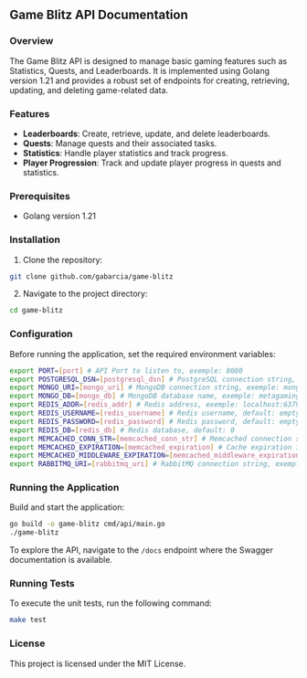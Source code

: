 
## Game Blitz API Documentation

### Overview

The Game Blitz API is designed to manage basic gaming features such as Statistics, Quests, and Leaderboards. It is implemented using Golang version 1.21 and provides a robust set of endpoints for creating, retrieving, updating, and deleting game-related data.

### Features

- **Leaderboards**: Create, retrieve, update, and delete leaderboards.
- **Quests**: Manage quests and their associated tasks.
- **Statistics**: Handle player statistics and track progress.
- **Player Progression**: Track and update player progress in quests and statistics.

### Prerequisites

- Golang version 1.21

### Installation

1. Clone the repository:
```bash
git clone github.com/gabarcia/game-blitz
```

2. Navigate to the project directory:
```bash
cd game-blitz
```

### Configuration

Before running the application, set the required environment variables:

```bash
export PORT=[port] # API Port to listen to, exemple: 8080
export POSTGRESQL_DSN=[postgresql_dsn] # PostgreSQL connection string, exemple: postgres://metagaming:metagaming@localhost:5432/metagaming?sslmode=disable
export MONGO_URI=[mongo_uri] # MongoDB connection string, exemple: mongodb://localhost:27017/?retryWrites=true&w=majority
export MONGO_DB=[mongo_db] # MongoDB database name, exemple: metagaming
export REDIS_ADDR=[redis_addr] # Redis address, exemple: localhost:6379
export REDIS_USERNAME=[redis_username] # Redis username, default: empty
export REDIS_PASSWORD=[redis_password] # Redis password, default: empty
export REDIS_DB=[redis_db] # Redis database, default: 0
export MEMCACHED_CONN_STR=[memcached_conn_str] # Memcached connection string
export MEMCACHED_EXPIRATION=[memcached_expiration] # Cache expiration in seconds for the GET endpoint, default: 60
export MEMCACHED_MIDDLEWARE_EXPIRATION=[memcached_middleware_expiration] # Cache expiration in seconds for the Middlewares, default: 60
export RABBITMQ_URI=[rabbitmq_uri] # RabbitMQ connection string, exemple: amqp://metagaming:metagaming@localhost:5672/metagaming
```

### Running the Application

Build and start the application:

```bash
go build -o game-blitz cmd/api/main.go
./game-blitz
```

To explore the API, navigate to the `/docs` endpoint where the Swagger documentation is available.

### Running Tests

To execute the unit tests, run the following command:

```bash
make test
```

### License

This project is licensed under the MIT License.

